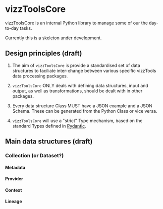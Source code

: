 # vizzToolsCore

vizzToolsCore is an internal Python library to manage some of our the day-to-day tasks.

Currently this is a skeleton under development.

## Design principles (draft)

1. The aim of `vizzToolsCore` is provide a standardised set of data structures to faciliate inter-change between various specific vizzTools data processing packages.

1. `vizzToolsCore` ONLY deals with defining data structures, input and output, as well as transformations, should be dealt with in other packages.

1. Every data structure Class MUST have a JSON example and a JSON Schema. These can be generated from the Python Class or vice versa.

1. `vizzToolsCore` will use a "strict" Type mechanism, based on the standard Types defined in [Pydantic](https://pydantic-docs.helpmanual.io/).

## Main data structures (draft)

### Collection (or Dataset?)
#### Metadata
#### Provider
#### Context
#### Lineage


